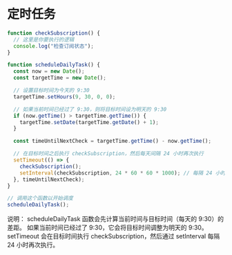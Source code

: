 # 定时任务

```js
function checkSubscription() {
  // 这里是你要执行的逻辑
  console.log("检查订阅状态");
}

function scheduleDailyTask() {
  const now = new Date();
  const targetTime = new Date();

  // 设置目标时间为今天的 9:30
  targetTime.setHours(9, 30, 0, 0);

  // 如果当前时间已经过了 9:30，则将目标时间设为明天的 9:30
  if (now.getTime() > targetTime.getTime()) {
    targetTime.setDate(targetTime.getDate() + 1);
  }

  const timeUntilNextCheck = targetTime.getTime() - now.getTime();

  // 在目标时间之后执行 checkSubscription，然后每天间隔 24 小时再次执行
  setTimeout(() => {
    checkSubscription();
    setInterval(checkSubscription, 24 * 60 * 60 * 1000); // 每隔 24 小时执行一次
  }, timeUntilNextCheck);
}

// 调用这个函数以开始调度
scheduleDailyTask();
```

说明：
scheduleDailyTask 函数会先计算当前时间与目标时间（每天的 9:30）的差距。
如果当前时间已经过了 9:30，它会将目标时间调整为明天的 9:30。
setTimeout 会在目标时间执行 checkSubscription，然后通过 setInterval 每隔 24 小时再次执行。